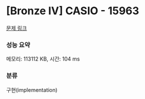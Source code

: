 # [Bronze IV] CASIO - 15963 

[문제 링크](https://www.acmicpc.net/problem/15963) 

### 성능 요약

메모리: 113112 KB, 시간: 104 ms

### 분류

구현(implementation)

